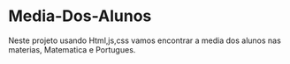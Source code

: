 # Media-Dos-Alunos
Neste projeto usando Html,js,css vamos encontrar a media dos alunos nas materias, Matematica e Portugues.
